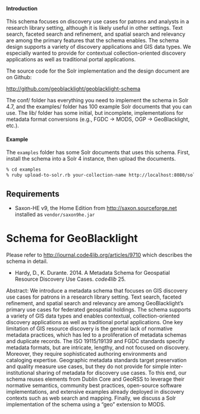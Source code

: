 #### Introduction

This schema focuses on discovery use cases for patrons and analysts in a
research library setting, although it is likely useful in other settings. Text
search, faceted search and refinement, and spatial search and relevancy are
among the primary features that the schema enables. The schema design supports
a variety of discovery applications and GIS data types. We especially wanted to
provide for contextual collection-oriented discovery applications as well as
traditional portal applications.

The source code for the Solr implementation and the design document are on
Github:

  http://github.com/geoblacklight/geoblacklight-schema

The conf/ folder has everything you need to implement the schema in Solr 4.7,
and the examples/ folder has 100 example Solr documents that you can use. The
lib/ folder has some initial, but incomplete, implementations for metadata
format conversions (e.g., FGDC -> MODS, OGP -> GeoBlacklight, etc.).

#### Example

The `examples` folder has some Solr documents that uses this schema. First,
install the schema into a Solr 4 instance, then upload the documents.

```bash
% cd examples
% ruby upload-to-solr.rb your-collection-name http://localhost:8080/solr
```

## Requirements

* Saxon-HE v9, the Home Edition from http://saxon.sourceforge.net installed as
  `vendor/saxon9he.jar`

#  Schema for GeoBlacklight

Please refer to http://journal.code4lib.org/articles/9710 which describes the schema in detail.

* Hardy, D., K. Durante. 2014. A Metadata Schema for Geospatial Resource Discovery Use Cases. _code4lib_ 25. 

Abstract: We introduce a metadata schema that focuses on GIS discovery use cases for patrons in a research library setting. Text search, faceted refinement, and spatial search and relevancy are among GeoBlacklight’s primary use cases for federated geospatial holdings. The schema supports a variety of GIS data types and enables contextual, collection-oriented discovery applications as well as traditional portal applications. One key limitation of GIS resource discovery is the general lack of normative metadata practices, which has led to a proliferation of metadata schemas and duplicate records. The ISO 19115/19139 and FGDC standards specify metadata formats, but are intricate, lengthy, and not focused on discovery. Moreover, they require sophisticated authoring environments and cataloging expertise. Geographic metadata standards target preservation and quality measure use cases, but they do not provide for simple inter-institutional sharing of metadata for discovery use cases. To this end, our schema reuses elements from Dublin Core and GeoRSS to leverage their normative semantics, community best practices, open-source software implementations, and extensive examples already deployed in discovery contexts such as web search and mapping. Finally, we discuss a Solr implementation of the schema using a “geo” extension to MODS.


